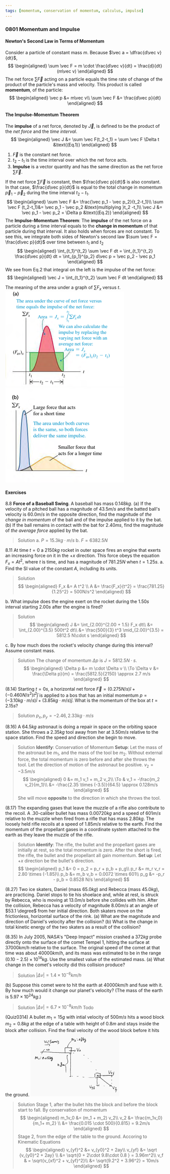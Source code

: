 ```yaml
---
tags: [momentum, conservation of momentum, calculus, impulse]
---
```


### 0801 Momentum and Impulse

#### Newton's Second Law in Terms of Momentum
Consider a particle of constant mass $m$. Because $\vec a = \dfrac{d\vec v}{dt}$,
$$
\begin{aligned}
\sum \vec F = m \cdot \frac{d\vec v}{dt} = \frac{d}{dt}(m\vec v)
\end{aligned}
$$
The net force $\sum \vec F$ acting on a particle equals the time rate of change of the product of the particle's mass and velocity. This product is called **momentum**, of the particle:
$$
\begin{aligned}
\vec p &= m\vec v\\
\sum \vec F &= \frac{d\vec p}{dt}
\end{aligned}
$$

#### The Impulse-Momentum Theorem
The **impulse** of a net force, denoted by $\vec J$, is defined to be the product of the _net force_ and the _time interval_.
$$
\begin{aligned}
\vec J &= \sum \vec F(t_2-t_1) = \sum \vec F \Delta t &\text{(Eq.1)}
\end{aligned}
$$
1. $\vec F$ is the constant net force.
2. $t_2-t_1$ is the time interval over which the net force acts.
3. **Impulse** is a vector quantity and has the same direction as the net force $\sum \vec F$.

If the net force $\sum \vec F$ is constant, then $\frac{d\vec p}{dt}$ is also constant. In that case, $\frac{d\vec p}{dt}$ is equal to the total change in momentum $\vec p_1 - \vec p_2$ during the time interval $t_2-t_1$.
$$
\begin{aligned}
\sum \vec F &= \frac{\vec p_1 - \vec p_2}{t_2-t_1}\\
\sum \vec F (t_2-t_1)&= \vec p_1 - \vec p_2 &\text{multiplying }t_2 -t_1\\
\vec J &= \vec p_1 - \vec p_2 = \Delta p &\text{(Eq.2)}
\end{aligned}
$$
The **Impulse-Momentum Theorem**: The **impulse** of the net force on a particle during a time interval equals to the **change in momentum** of that particle during that interval.
It also holds when forces are not constant. To see this, we integrate both sides of Newton's second law $\sum \vec F = \frac{d\vec p}{dt}$ over time between $t_1$ and $t_2$
$$
\begin{aligned}
\int_{t_1}^{t_2} \sum \vec F dt = \int_{t_1}^{t_2} \frac{d\vec p}{dt} dt = \int_{p_1}^{p_2} d\vec p = \vec p_2 - \vec p_1
\end{aligned}
$$
We see from Eq.2 that integral on the left is the impulse of the net force:
$$
\begin{aligned}
\vec J = \int_{t_1}^{t_2} \sum \vec F dt
\end{aligned}
$$

The meaning of the area under a graph of $\sum F_x$ versus $t$.
![Graph a](../assets/impulse_a.PNG) ![Graph b](../assets/impulse_b.PNG)

#### Exercises
8.8 **Force of a Baseball Swing**. A baseball has mass $0.148 kg$.
(a) If the velocity of a pitched ball has a magnitude of $43.5 m/s$ and the batted ball's velocity is $60.0 m/s$ in the opposite direction, find the magnitude of *the change in momentum* of the ball and of the impulse applied to it by the bat.
(b) If the ball remains in contact with the bat for $2.40 ms$, find the magnitude of _the average force_ applied by the bat.
>Solution
a. $P = 15.3 kg\cdot m/s$
b. $F = 6382.5N$

8.11 At time $t = 0$ a $2150 kg$ rocket in outer space fires an engine that exerts an increasing force on it in the $+x$ direction. This force obeys the equation $F_x = At^2$, where $t$ is time, and has a magnitude of $781.25 N$ when $t = 1.25 s$.
a. Find the SI value of the constant $A$, including its units.
>Solution
$$
\begin{aligned}
F_x &= A t^2 \\
A &= \frac{F_x}{t^2} = \frac{781.25}{1.25^2} = 500N/s^2
\end{aligned}
$$

b. What impulse does the engine exert on the rocket during the $1.50 s$ interval starting $2.00 s$ after the engine is fired?
>Solution
$$
\begin{aligned}
J &= \int_{2.00}^{2.00 + 1.5} F_x dt\\
&= \int_{2.00}^{3.5} 500t^2 dt\\
&= \frac{500}{3} t^3 \mid_{2.00}^{3.5} = 5812.5 N\cdot s
\end{aligned}
$$

c. By how much does the rocket's velocity change during this interval? Assume constant mass.
>Solution
The change of momentum $\Delta p$ is $J = 5812.5N\cdot s$.
$$
\begin{aligned}
\Delta p &= m \cdot \Delta v \\
\To \Delta v &= \frac{\Delta p}{m} = \frac{5812.5}{2150} \approx 2.7 m/s
\end{aligned}
$$

(8.14) Starting $t=0s$, a horizontal net force $\vec F = (0.275 N/s) \hat i + (-0.460N/s^2)t^2 \hat j$ is applied to a bos that has an initial momentum $p=(-3.10kg \cdot m/s)\hat i + (3.85kg \cdot m/s)\hat j$. What is the momentum of the box at $t = 2.15 s$?
>Solution
$p_x,p_y = -2.46, 2.33 kg \cdot m/s$

(8.16) A $64.5 kg$ astronaut is doing a repair in space on the orbiting space station. She throws a $2.35 kg$ tool away from her at $3.50 m/s$ relative to the space station. Find the speed and direction she begin to move.
>Solution
**Identify**: Conservation of Momentum
**Setup**: Let the mass of the astronaut be $m_1$, and the mass of the tool be $m_2$. Without external force, the total momentum is zero before and after she throws the tool. Let the direction of motion of the astronaut be positive. $v_2=-3.5m/s$
$$
\begin{aligned}
0 &= m_1 v_1 + m_2 v_2\\
\To & v_1 = -\frac{m_2 v_2}{m_1}\\
&= -\frac{2.35 \times (-3.5)}{64.5} \approx 0.128m/s
\end{aligned}
$$
She will move **opposite** to the direction in which she throws the tool.

(8.17) The expanding gases that leave the muzzle of a rifle also contribute to the recoil. A $.30$-caliber bullet has mass $0.00720 kg$ and a speed of $601 m/s$ relative to the muzzle when fired from a rifle that has mass $2.80 kg$. The loosely held rifle recoils at a speed of $1.85 m/s$ relative to the earth. Find the momentum of the propellant gases in a coordinate system attached to the earth as they leave the muzzle of the rifle.
>Solution
**Identify**: The rifle, the bullet and the propellant gases are initially at rest, so the total momentum is zero. After the short is fired, the rifle, the bullet and the propellant all gain momentum.
**Set up**: Let $+x$ direction be the bullet's direction.
$$
\begin{aligned}
p_1 &= 0 = p_2 = p_r + p_b + p_g\\
p_r &= m_r v_r = 2.80 \times (-1.85)\\
p_b &= m_b v_b = 0.0072 \times 601\\
p_g &= -p_r - p_b = 0.8528 N/s
\end{aligned}
$$

(8.27) Two ice skaters, Daniel (mass $65.0 kg$) and Rebecca (mass $45.0 kg$), are practicing. Daniel stops to tie his shoelace and, while at rest, is struck by Rebecca, who is moving at $13.0 m/s$ before she collides with him. After the collision, Rebecca has a velocity of magnitude $8.00 m/s$ at an angle of $53.1 \degree$ from her initial direction. Both skaters move on the frictionless, horizontal surface of the rink.
(a) What are the magnitude and direction of Daniel's velocity after the collision?
(b) What is the change in total kinetic energy of the two skaters as a result of the collision?

(8.35) In July 2005, NASA's "Deep Impact" mission crashed a $372 kg$ probe directly onto the surface of the comet Tempel 1, hitting the surface at $37000 km/h$ relative to the surface. The original speed of the comet at that time was about $40000 km/h$, and its mass was estimated to be in the range $(0.10-2.5) \times 10^{14}kg$. Use the smallest value of the estimated mass.
(a) What change in the comet's velocity did this collision produce?
>Solution
$|\Delta v| = 1.4 \times 10^{-6} km/h$

(b) Suppose this comet were to hit the earth at $40000 km/h$ and fuse with it. By how much would it change our planet's velocity? (The mass of the earth is $5.97 \times 10^{24} kg$.)
>Solution
$|\Delta v| = 6.7\times 10^{-8} km/h$
Todo

(Quiz0314) A bullet $m_1 = 15g$ with intial velocity of $500m/s$ hits a wood block $m_2 = 0.8kg$ at the edge of a table with height of $0.8m$ and stays inside the block after collision. Find the final velocity of the wood block before it hits the ground.
![Graph](../assets/quiz0314_bullet_block.PNG)
>Solution
Stage 1, after the bullet hits the block and before the block start to fall. By conservation of momentum
$$
\begin{aligned}
m_1v_0 &= (m_1 + m_2) v_2\\
v_2 &= \frac{m_1v_0}{m_1+ m_2} \\
&= \frac{0.015 \cdot 500}{0.815} = 9.2m/s
\end{aligned}
$$
Stage 2, from the edge of the table to the ground. Accoring to Kinematic Equations
$$
\begin{aligned}
v_{yf}^2 &= v_{y0}^2 + 2ay\\
v_{yf} &= \sqrt {v_{y0}^2 + 2ay} \\
&= \sqrt{0 + 2\cdot 9.8\cdot 0.8 } = 3.96m^2\\
v_f & = \sqrt{v_{xf}^2 + v_{yf}^2}\\
&= \sqrt{9.2^2 + 3.96^2} = 10m/s
\end{aligned}
$$
